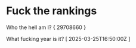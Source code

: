 # Fuck the rankings

Who the hell am I?
{ 29708660 }

What fucking year is it?
[ 2025-03-25T16:50:00Z ]
